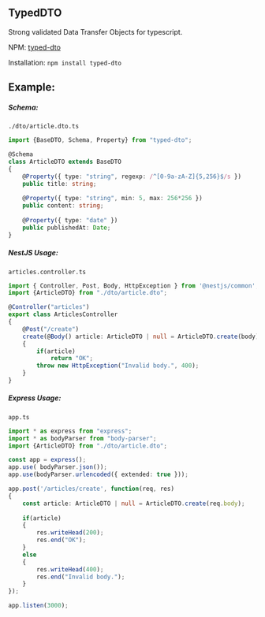 ## TypedDTO
Strong validated Data Transfer Objects for typescript.

NPM: [typed-dto](https://www.npmjs.com/package/typed-dto)

Installation: `npm install typed-dto`

## Example:

##### Schema:
`./dto/article.dto.ts`
```typescript
import {BaseDTO, Schema, Property} from "typed-dto";

@Schema
class ArticleDTO extends BaseDTO
{
    @Property({ type: "string", regexp: /^[0-9a-zA-Z]{5,256}$/s })
    public title: string;
    
    @Property({ type: "string", min: 5, max: 256*256 })
    public content: string;
    
    @Property({ type: "date" })
    public publishedAt: Date;
}
```


##### NestJS Usage:
`articles.controller.ts`
```typescript
import { Controller, Post, Body, HttpException } from '@nestjs/common';
import {ArticleDTO} from "./dto/article.dto";

@Controller("articles")
export class ArticlesController
{
    @Post("/create")
    create(@Body() article: ArticleDTO | null = ArticleDTO.create(body)): string
    {
        if(article)
            return "OK";
        throw new HttpException("Invalid body.", 400);
    }
}
```

##### Express Usage:
`app.ts`
```typescript
import * as express from "express";
import * as bodyParser from "body-parser";
import {ArticleDTO} from "./dto/article.dto";

const app = express();
app.use( bodyParser.json());
app.use(bodyParser.urlencoded({ extended: true })); 

app.post('/articles/create', function(req, res)
{
    const article: ArticleDTO | null = ArticleDTO.create(req.body);
    
    if(article)
    {
        res.writeHead(200);
        res.end("OK");
    }
    else
    {
        res.writeHead(400);
        res.end("Invalid body.");
    }
});

app.listen(3000);
```

